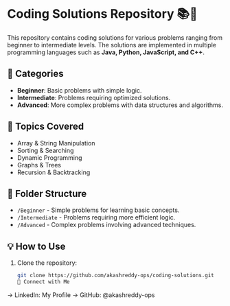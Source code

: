# Coding Solutions Repository 📚🚀

This repository contains coding solutions for various problems ranging from beginner to intermediate levels. The solutions are implemented in multiple programming languages such as **Java, Python, JavaScript, and C++**.

## 📌 Categories
- **Beginner**: Basic problems with simple logic.
- **Intermediate**: Problems requiring optimized solutions.
- **Advanced**: More complex problems with data structures and algorithms.

## 📜 Topics Covered
- Array & String Manipulation
- Sorting & Searching
- Dynamic Programming
- Graphs & Trees
- Recursion & Backtracking

## 📂 Folder Structure
- `/Beginner` - Simple problems for learning basic concepts.
- `/Intermediate` - Problems requiring more efficient logic.
- `/Advanced` - Complex problems involving advanced techniques.

## 💡 How to Use
1. Clone the repository:
   ```bash
   git clone https://github.com/akashreddy-ops/coding-solutions.git
   🔗 Connect with Me
-> LinkedIn: My Profile
-> GitHub: @akashreddy-ops
